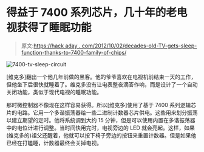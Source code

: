# 得益于 7400 系列芯片，几十年的老电视获得了睡眠功能

> 原文:[https://hack aday . com/2012/10/02/decades-old-TV-gets-sleep-function-thanks-to-7400-family-of-chips/](https://hackaday.com/2012/10/02/decades-old-tv-gets-sleep-function-thanks-to-7400-family-of-chips/)

![](../Images/e263f964d439f87075239029a2bc6081.png "7400-tv-sleep-circuit")

[维克多]翻出一个他几年前做的黑客。他的爷爷喜欢在电视机前结束一天的工作，但他坐下后很快就睡着了。维克多没有让电表整夜滴答作响，而是设计了一个自动关闭功能，类似于现代电视的睡眠功能。

那时微控制器不像现在这样容易获得。所以[维克多]使用了基于 7400 系列逻辑芯片的电路。它用一个多谐振荡器给一些二进制计数器芯片供电。这些用来划分振荡以建立期望的定时。他将系统调到大约 15 分钟，但是可以使用内置在多谐振荡器中的电位计进行调整。当时间快用完时，电视旁边的 LED 就会亮起。这样，如果(维克多的)祖父还醒着，他就可以按下椅子旁边的按钮来重置计数器。但是如果他已经在打瞌睡，计数器最终会关掉电视。